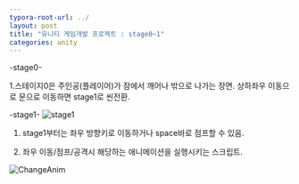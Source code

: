 ```yaml
---
typora-root-url: ../
layout: post
title: "유니티 게임개발 프로젝트 : stage0~1"
categories: unity
---
```


-stage0-

1.스테이지0은 주인공(플레이어)가 잠에서 깨어나 밖으로 나가는 장면. 상하좌우 이동으로 문으로 이동하면 stage1로 씬전환.
<script src="https://gist.github.com/studioKjm/18ed157d27be8286444add2c2f1b4cf8.js"></script>
<script src="https://gist.github.com/studioKjm/fddfd4935071feeafc1fd2e1a94fb8c3.js"></script>

-stage1-
![stage1](https://user-images.githubusercontent.com/117446950/204123809-b356b3ec-9923-4846-a4c6-484818863e60.PNG)

1. stage1부터는 좌우 방향키로 이동하거나 space바로 점프할 수 있음.

<script src="https://gist.github.com/studioKjm/8d67428064380a9eb2fca47bc16f43ce.js"></script>

2. 좌우 이동/점프/공격시 해당하는 애니메이션을 실행시키는 스크립트.

<script src="https://gist.github.com/studioKjm/6e07ec2ea74f4188d58143ce5dcb577c.js"></script>

![ChangeAnim](https://user-images.githubusercontent.com/117446950/204123803-3bceea26-a917-421b-9425-20b12b30bff9.PNG)
